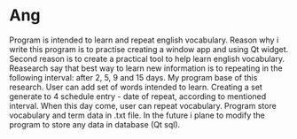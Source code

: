 # Ang
Program is intended to learn and repeat english vocabulary.
Reason why i write this program is to practise creating a window app and using Qt widget. Second reason is to create a practical tool to help learn english vocabulary.
Reasearch say that best way to learn new information is to repeating in the following interval: after 2, 5, 9 and 15 days. My program base of this research. User can add set of words intended to learn. Creating a set generate to 4 schedule entry - date of repeat, according to mentioned interval. When this day come, user can repeat vocabulary.
Program store vocabulary and term data in .txt file. In the future i plane to modify the program to store any data in database (Qt sql).

 




